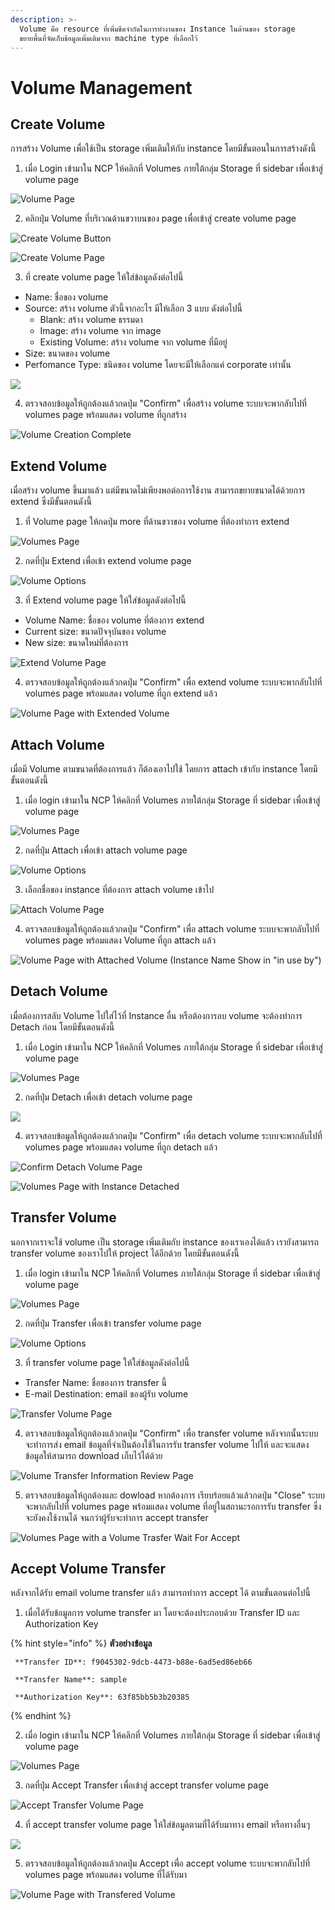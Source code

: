 ```yaml
---
description: >-
  Volume คือ resource ที่เพิ่มขีดจำกัดในการทำงานของ Instance ในด้านของ storage
  ขยายพื้นที่จัดเก็บข้อมูลเพิ่มเติมจาก machine type ที่เลือกไว้
---
```


# Volume Management

## Create Volume

การสร้าง Volume เพื่อใช้เป็น storage เพิ่มเติมให้กับ instance โดยมีขั้นตอนในการสร้างดังนี้

1. เมื่อ Login เข้ามาใน NCP ให้คลิกที่ Volumes ภายใต้กลุ่ม Storage ที่ sidebar เพื่อเข้าสู่ volume page

![Volume Page](../.gitbook/assets/volume1.png)

2.  คลิกปุ่ม Volume ที่บริเวณด้านขวาบนของ page เพื่อเข้าสู่ create volume page

![Create Volume Button](../.gitbook/assets/volume2.png)

![Create Volume Page](../.gitbook/assets/volume3.png)

3. ที่ create volume page ให้ใส่ข้อมูลดังต่อไปนี้

* Name: ชื่อของ volume
* Source: สร้าง volume ตัวนี้จากอะไร มีให้เลือก 3 แบบ ดังต่อไปนี้
  * Blank:  สร้าง volume ธรรมดา
  * Image: สร้าง volume จาก image
  * Existing Volume: สร้าง volume จาก volume ที่มีอยู่
* Size: ขนาดของ volume
* Perfomance Type: ชนิดของ volume โดยจะมีให้เลือกแค่ corporate เท่านั้น

![](../.gitbook/assets/volume4.png)

4. ตรวจสอบข้อมูลให้ถูกต้องแล้วกดปุ่ม "Confirm" เพื่อสร้าง volume ระบบจะพากลับไปที่ volumes page พร้อมแสดง volume ที่ถูกสร้าง

![Volume Creation Complete](../.gitbook/assets/volume5.png)

## Extend Volume

เมื่อสร้าง volume ขึ้นมาแล้ว แต่มีขนาดไม่เพียงพอต่อการใช้งาน สามารถขยายขนาดได้ด้วยการ extend ซึ่งมีขั้นตอนดังนี้

1. ที่ Volume page ให้กดปุ่ม more ที่ด้านขวาของ volume ที่ต้องทำการ extend

![Volumes Page](../.gitbook/assets/volume5%20%281%29.png)

2. กดที่ปุ่ม Extend เพื่อเข้า extend volume page

![Volume Options](../.gitbook/assets/volume7.png)

3. ที่ Extend volume page ให้ใส่ข้อมูลดังต่อไปนี้

* Volume Name: ชื่อของ volume ที่ต้องการ extend
* Current size: ขนาดปัจจุบันของ volume
* New size: ขนาดใหม่ที่ต้องการ

![Extend Volume Page](../.gitbook/assets/volume8.png)

4. ตรวจสอบข้อมูลให้ถูกต้องแล้วกดปุ่ม "Confirm" เพื่อ extend volume ระบบจะพากลับไปที่ volumes page พร้อมแสดง volume ที่ถูก extend แล้ว

![Volume Page with Extended Volume](../.gitbook/assets/volume9.png)

## Attach Volume

เมื่อมี Volume ตามขนาดที่ต้องการแล้ว ก็ต้องเอาไปใช้ โดยการ attach เข้ากับ instance โดยมีขั้นตอนดังนี้

1.  เมื่อ login เข้ามาใน NCP ให้คลิกที่ Volumes ภายใต้กลุ่ม Storage ที่ sidebar เพื่อเข้าสู่ volume page

![Volumes Page](../.gitbook/assets/volume9.png)

2. กดที่ปุ่ม Attach เพื่อเข้า attach volume page

![Volume Options](../.gitbook/assets/volume7.png)

3. เลือกชื่อของ instance ที่ต้องการ attach volume เข้าไป

![Attach Volume Page](../.gitbook/assets/volume10.png)

4. ตรวจสอบข้อมูลให้ถูกต้องแล้วกดปุ่ม "Confirm" เพื่อ attach volume ระบบจะพากลับไปที่ volumes page พร้อมแสดง Volume ที่ถูก attach แล้ว

![Volume Page with Attached Volume \(Instance Name Show in &quot;in use by&quot;\)](../.gitbook/assets/volume11.png)

## Detach Volume

เมื่อต้องการสลับ Volume ไปใส่ไว้ที่ Instance อื่น หรือต้องการลบ volume จะต้องทำการ Detach ก่อน โดยมีขั้นตอนดังนี้

1.  เมื่อ Login เข้ามาใน NCP ให้คลิกที่ Volumes ภายใต้กลุ่ม Storage ที่ sidebar เพื่อเข้าสู่ volume page

![Volumes Page](../.gitbook/assets/volume9.png)

2. กดที่ปุ่ม Detach เพื่อเข้า detach volume page

![](../.gitbook/assets/volume12.png)

4. ตรวจสอบข้อมูลให้ถูกต้องแล้วกดปุ่ม "Confirm" เพื่อ detach volume ระบบจะพากลับไปที่ volumes page พร้อมแสดง volume ที่ถูก detach แล้ว

![Confirm Detach Volume Page](../.gitbook/assets/volume13.png)

![Volumes Page with Instance Detached](../.gitbook/assets/volume14.png)

## Transfer Volume

นอกจากเราจะใช้ volume เป็น storage เพิ่มเติมกับ instance ของเราเองได้แล้ว เรายังสามารถ transfer volume ของเราไปให้ project ได้อีกด้วย โดยมีขั้นตอนดังนี้

1.  เมื่อ login เข้ามาใน NCP ให้คลิกที่ Volumes ภายใต้กลุ่ม Storage ที่ sidebar เพื่อเข้าสู่ volume page

![Volumes Page](../.gitbook/assets/volume9.png)

2. กดที่ปุ่ม Transfer เพื่อเข้า transfer volume page

![Volume Options](../.gitbook/assets/volume7.png)

3. ที่ transfer volume page ให้ใส่ข้อมูลดังต่อไปนี้

* Transfer Name: ชื่อของการ transfer นี้
* E-mail Destination: email ของผู้รับ volume

![Transfer Volume Page](../.gitbook/assets/volume14-1.png)

4. ตรวจสอบข้อมูลให้ถูกต้องแล้วกดปุ่ม "Confirm" เพื่อ transfer volume หลังจากนั้นระบบจะทำการส่ง email ข้อมูลที่จำเป็นต้องใช้ในการรับ transfer volume ไปให้ และจะแสดงข้อมูลให้สามารถ download เก็บไว้ได้ด้วย

![Volume Transfer Information Review Page](../.gitbook/assets/volume16.png)

5.  ตรวจสอบข้อมูลให้ถูกต้องและ dowload หากต้องการ เรียบร้อยแล้วแล้วกดปุ่ม "Close" ระบบจะพากลับไปที่ volumes page พร้อมแสดง volume ที่อยู่ในสถานะรอการรับ transfer ซึ่งจะยังคงใช้งานได้ จนกว่าผู้รับจะทำการ accept transfer

![Volumes Page with a Volume Trasfer Wait For Accept](../.gitbook/assets/volume17.png)

## Accept Volume Transfer

หลังจากได้รับ email volume transfer แล้ว สามารถทำการ accept ได้ ตามขั้นตอนต่อไปนี้

1. เมื่อได้รับข้อมูลการ volume transfer มา โดยจะต้องประกอบด้วย Transfer ID และ Authorization Key 

{% hint style="info" %}
**ตัวอย่างข้อมูล**

     **Transfer ID**: f9045302-9dcb-4473-b88e-6ad5ed86eb66

     **Transfer Name**: sample

     **Authorization Key**: 63f85bb5b3b20385
{% endhint %}

2. เมื่อ login เข้ามาใน NCP ให้คลิกที่ Volumes ภายใต้กลุ่ม Storage ที่ sidebar เพื่อเข้าสู่ volume page

![Volumes Page](../.gitbook/assets/volume9.png)

3. กดที่ปุ่ม Accept Transfer เพื่อเข้าสู่ accept transfer volume page

![Accept Transfer Volume Page](../.gitbook/assets/volume18.png)

4. ที่ accept transfer volume page ให้ใส่ข้อมูลตามที่ได้รับมาทาง email หรือทางอื่นๆ

![](../.gitbook/assets/volume19.png)

5. ตรวจสอบข้อมูลให้ถูกต้องแล้วกดปุ่ม Accept เพื่อ accept volume ระบบจะพากลับไปที่ volumes page พร้อมแสดง volume ที่ได้รับมา

![Volume Page with Transfered Volume](../.gitbook/assets/volume19-1.png)

